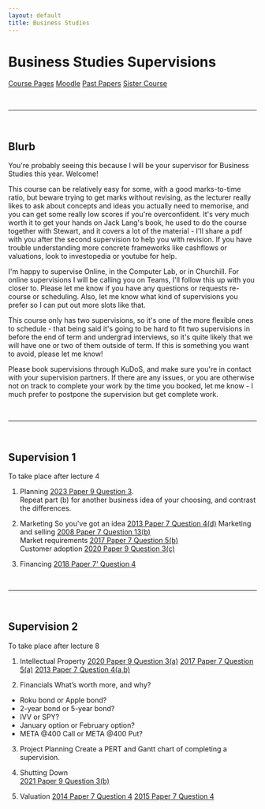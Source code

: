 ```yaml
---
layout: default
title: Business Studies
---
```


# Business Studies Supervisions
[Course Pages](https://www.cl.cam.ac.uk/teaching/2526/Business/)
[Moodle](https://www.vle.cam.ac.uk/course/view.php?id=256679)
[Past Papers](https://www.cl.cam.ac.uk/teaching/exams/pastpapers/t-BusinessStudies.html)
[Sister Course](https://www.cl.cam.ac.uk/teaching/2526/ECommerce/)

<br>

---

<br>

## Blurb

You're probably seeing this because I will be your supervisor for Business Studies this year. Welcome!

This course can be relatively easy for some, with a good marks-to-time ratio, but beware trying to get marks without revising, as the lecturer really likes to ask about concepts and ideas you actually need to memorise, and you can get some really low scores if you're overconfident. It's very much worth it to get your hands on Jack Lang's book, he used to do the course together with Stewart, and it covers a lot of the material - I'll share a pdf with you after the second supervision to help you with revision. If you have trouble understanding more concrete frameworks like cashflows or valuations, look to investopedia or youtube for help.

I'm happy to supervise Online, in the Computer Lab, or in Churchill. For online supervisions I will be calling you on Teams, I'll follow this up with you closer to. Please let me know if you have any questions or requests re- course or scheduling. Also, let me know what kind of supervisions you prefer so I can put out more slots like that.

This course only has two supervisions, so it's one of the more flexible ones to schedule - that being said it's going to be hard to fit two supervisions in before the end of term and undergrad interviews, so it's quite likely that we will have one or two of them outside of term. If this is something you want to avoid, please let me know!

Please book supervisions through KuDoS, and make sure you're in contact with your supervision partners. If there are any issues, or you are otherwise not on track to complete your work by the time you booked, let me know - I much prefer to postpone the supervision but get complete work.

<br>

---

<br>

## Supervision 1
To take place after lecture 4

1. Planning
[2023 Paper 9 Question 3](https://www.cl.cam.ac.uk/teaching/exams/pastpapers/y2023p9q3.pdf).  
Repeat part (b) for another business idea of your choosing, and contrast the differences.

2. Marketing
So you've got an idea [2013 Paper 7 Question 4(d)](https://www.cl.cam.ac.uk/teaching/exams/pastpapers/y2013p7q4.pdf)
Marketing and selling [2008 Paper 7 Question 13(b)](https://www.cl.cam.ac.uk/teaching/exams/pastpapers/y2008p7q13.pdf)  
Market requirements [2017 Paper 7 Question 5(b)](https://www.cl.cam.ac.uk/teaching/exams/pastpapers/y2017p7q5.pdf)  
Customer adoption [2020 Paper 9 Question 3(c)](https://www.cl.cam.ac.uk/teaching/exams/pastpapers/y2020p9q3.pdf)

3. Financing
[2018 Paper 7' Question 4](https://www.cl.cam.ac.uk/teaching/exams/pastpapers/y2018p27q4.pdf)

<br>

---

<br>

## Supervision 2
To take place after lecture 8

1. Intellectual Property
[2020 Paper 9 Question 3(a)](https://www.cl.cam.ac.uk/teaching/exams/pastpapers/y2020p9q3.pdf) 
[2017 Paper 7 Question 5(a)](https://www.cl.cam.ac.uk/teaching/exams/pastpapers/y2017p7q5.pdf) 
[2013 Paper 7 Question 4(a,b)](https://www.cl.cam.ac.uk/teaching/exams/pastpapers/y2013p7q4.pdf)

2. Financials
What’s worth more, and why?  
- Roku bond or Apple bond?  
- 2-year bond or 5-year bond?  
- IVV or SPY?
- January option or February option?  
- META @400 Call or META @400 Put?
&nbsp;

3. Project Planning
Create a PERT and Gantt chart of completing a supervision.

4. Shutting Down  
[2021 Paper 9 Question 3(b)](https://www.cl.cam.ac.uk/teaching/exams/pastpapers/y2021p9q3.pdf)

5. Valuation 
[2014 Paper 7 Question 4](https://www.cl.cam.ac.uk/teaching/exams/pastpapers/y2014p7q4.pdf)
[2015 Paper 7 Question 4](https://www.cl.cam.ac.uk/teaching/exams/pastpapers/y2015p7q4.pdf)